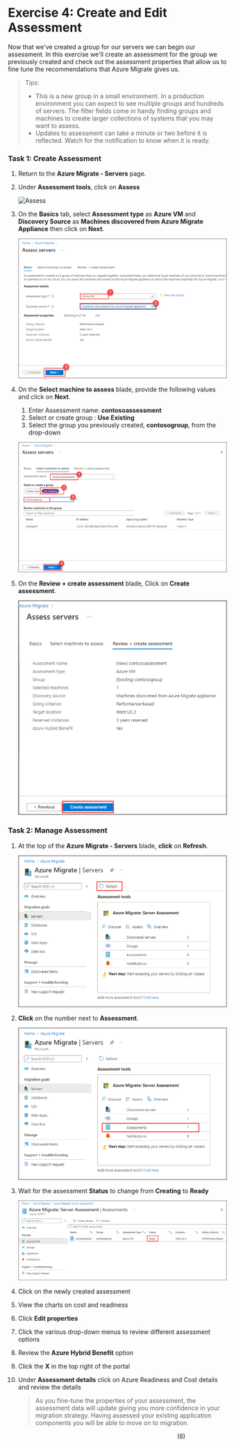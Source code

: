 # Exercise 4: Create and Edit Assessment

Now that we've created a group for our servers we can begin our assessment.  In this exercise we'll create an assessment for the group we previously created and check out the assessment properties that allow us to fine tune the recommendations that Azure Migrate gives us.

> Tips:
 > * This is a new group in a small environment.  In a production environment you can expect to see multiple groups and hundreds of servers.  The filter fields come in handy finding groups and machines to create larger collections of systems that you may want to assess.
 > * Updates to assessment can take a minute or two before it is reflected.  Watch for the notification to know when it is ready.

### Task 1: Create Assessment

1. Return to the **Azure Migrate - Servers** page.

1. Under **Assessment tools**, click  on **Assess**

   ![Assess](image/assess.png)
   
1. On the **Basics** tab, select **Assessment type** as **Azure VM** and **Discovery Source** as **Machines discovered from Azure Migrate Appliance** then click on **Next**.

   ![Access and Migrate](image/discoverassess-19.png) 
  
1. On the **Select machine to assess** blade, provide the following values and click on **Next**.

    1. Enter Assessment name: **contosoassessment**
    2. Select or create group : **Use Existing**
    3. Select the group you previously created, **contosogroup**, from the drop-down 
    
   ![Access and Migrate](image/discoverassess-20.png) 
   
1. On the **Review + create assessment** blade, Click on **Create assessment**.

   ![Access and Migrate](image/discoverassess-21.png)
  

### Task 2:  Manage Assessment

1. At the top of the **Azure Migrate - Servers** blade, **click** on **Refresh**.

   ![Access and Migrate](image/discoverassess-22.png)
  
1. **Click** on the number next to **Assessment**.

   ![Access and Migrate](image/discoverassess-23.png)
  
1. Wait for the assessment **Status** to change from **Creating** to **Ready**

   ![Access and Migrate](image/discoverassess-24.png)
  
1. Click on the newly created assessment

1. View the charts on cost and readiness

1. Click **Edit properties**

1. Click the various drop-down menus to review different assessment options

1. Review the **Azure Hybrid Benefit** option

1. Click the **X** in the top right of the portal

1. Under **Assessment details** click on Azure Readiness and Cost details and review the details

	>As you fine-tune the properties of your assessment, the assessment data will update giving you more confidence in your migration strategy. Having assessed your existing application components you will be able to move on to migration.



&nbsp;&nbsp;&nbsp;&nbsp;&nbsp;&nbsp;&nbsp;&nbsp;&nbsp;&nbsp;&nbsp;&nbsp;&nbsp;&nbsp;&nbsp;&nbsp;&nbsp;&nbsp;&nbsp;&nbsp;&nbsp;&nbsp;&nbsp;&nbsp;&nbsp;&nbsp;&nbsp;&nbsp;&nbsp;&nbsp;&nbsp;&nbsp;&nbsp;&nbsp;&nbsp;&nbsp;&nbsp;&nbsp;&nbsp;&nbsp;&nbsp;&nbsp;&nbsp;&nbsp;&nbsp;&nbsp;&nbsp;&nbsp;&nbsp;&nbsp;&nbsp;&nbsp;&nbsp;&nbsp;&nbsp;&nbsp;&nbsp;&nbsp;&nbsp;&nbsp;&nbsp;&nbsp;&nbsp;&nbsp;&nbsp;&nbsp;&nbsp;&nbsp;&nbsp;&nbsp;&nbsp;&nbsp;&nbsp;&nbsp;&nbsp;&nbsp;&nbsp;&nbsp;&nbsp;&nbsp;&nbsp;&nbsp;&nbsp;&nbsp;&nbsp;&nbsp;&nbsp;&nbsp;&nbsp;&nbsp;&nbsp;&nbsp;&nbsp;&nbsp;&nbsp;&nbsp;&nbsp;&nbsp;&nbsp;(6)
